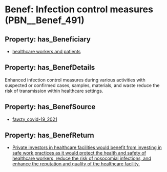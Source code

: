 # Benef: __Infection control measures__ (PBN__Benef_491)

## Property: has_Beneficiary

* [healthcare workers and patients](../Stakeholder/PBN__Stakeholder_215)

## Property: has_BenefDetails

Enhanced infection control measures during various activities with suspected or confirmed cases, samples, materials, and waste reduce the risk of transmission within healthcare settings.

## Property: has_BenefSource

* [fawzy_covid-19_2021](../Article/PBN__Article_100)

## Property: has_BenefReturn

* [Private investors in healthcare facilities would benefit from investing in safe work practices as it would protect the health and safety of healthcare workers, reduce the risk of nosocomial infections, and enhance the reputation and quality of the healthcare facility.](../BenefReturn/PBN__BenefReturn_534)

